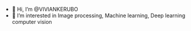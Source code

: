 - 👋 Hi, I’m @VIVIANKERUBO
- 👀 I’m interested in Image processing, Machine learning, Deep learning computer vision


<!---
VIVIANKERUBO/VIVIANKERUBO is a ✨ special ✨ repository because its `README.md` (this file) appears on your GitHub profile.
You can click the Preview link to take a look at your changes.
--->
